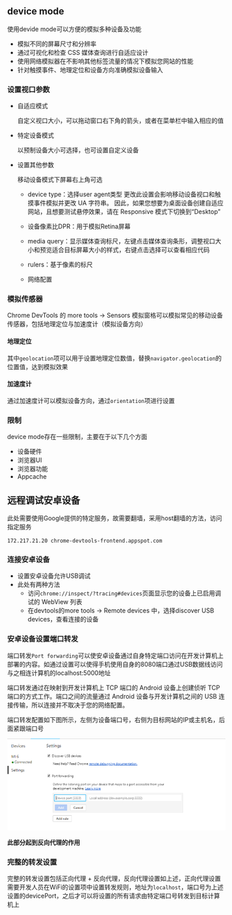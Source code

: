 ## device mode

使用devide mode可以方便的模拟多种设备及功能

* 模拟不同的屏幕尺寸和分辨率
* 通过可视化和检查 CSS 媒体查询进行自适应设计
* 使用网络模拟器在不影响其他标签流量的情况下模拟您网站的性能
* 针对触摸事件、地理定位和设备方向准确模拟设备输入

### 设置视口参数

* 自适应模式

	自定义视口大小，可以拖动窗口右下角的箭头，或者在菜单栏中输入相应的值

* 特定设备模式

	以预制设备大小可选择，也可设置自定义设备

* 设置其他参数

	移动设备模式下屏幕右上角可选

	+ device type：选择user agent类型
		更改此设置会影响移动设备视口和触摸事件模拟并更改 UA 字符串。 因此，如果您想要为桌面设备创建自适应网站，且想要测试悬停效果，请在 Responsive 模式下切换到“Desktop”

	+ 设备像素比DPR：用于模拟Retina屏幕
	+ media query：显示媒体查询标尺，左键点击媒体查询条形，调整视口大小和预览适合目标屏幕大小的样式，右键点击选择可以查看相应代码
	+ rulers：基于像素的标尺
	+ 网络配置

### 模拟传感器

Chrome DevTools 的 more tools -> Sensors 模拟窗格可以模拟常见的移动设备传感器，包括地理定位与加速度计（模拟设备方向）

#### 地理定位

其中`geolocation`项可以用于设置地理定位数值，替换`navigator.geolocation`的位置值，达到模拟效果

#### 加速度计

通过加速度计可以模拟设备方向，通过`orientation`项进行设置

### 限制

device mode存在一些限制，主要在于以下几个方面

* 设备硬件
* 浏览器UI
* 浏览器功能
* Appcache

## 远程调试安卓设备

此处需要使用Google提供的特定服务，故需要翻墙，采用host翻墙的方法，访问指定服务

	172.217.21.20 chrome-devtools-frontend.appspot.com

### 连接安卓设备

* 设置安卓设备允许USB调试
* 此处有两种方法
	+ 访问`chrome://inspect/?tracing#devices`页面显示您的设备上已启用调试的 WebView 列表
	+ 在devtools的more tools -> Remote devices 中，选择discover USB devices，查看连接的设备

### 安卓设备设置端口转发

端口转发`Port forwarding`可以使安卓设备通过自身特定端口访问在开发计算机上部署的内容。如通过设置可以使得手机使用自身的8080端口通过USB数据线访问与之相连计算机的localhost:5000地址

端口转发通过在映射到开发计算机上 TCP 端口的 Android 设备上创建侦听 TCP 端口的方式工作。端口之间的流量通过 Android 设备与开发计算机之间的 USB 连接传输，所以连接并不取决于您的网络配置。

端口转发配置如下图所示，左侧为设备端口号，右侧为目标网站的IP或主机名，后面紧跟端口号

![端口转发配置](../img/port-forwarding.png)

**此部分起到反向代理的作用**

### 完整的转发设置

完整的转发设置包括正向代理 + 反向代理，反向代理设置如上述，正向代理设置需要开发人员在WiFi的设置项中设置转发规则，地址为`localhost`，端口号为上述设置的devicePort，之后才可以将设置的所有请求由特定端口号转发到目标计算机上